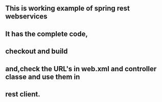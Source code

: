 ## This is working example of spring rest webservices
## It has the complete code, 

## checkout and build

## and,check the URL's in web.xml and controller classe and use them in 

## rest client.
 

